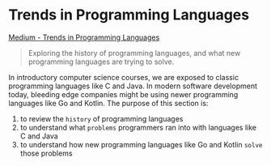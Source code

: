 # Trends in Programming Languages

[Medium - Trends in Programming Languages](https://seanaujong.medium.com/list/trends-in-programming-languages-d9fcb04c0f0c)

> Exploring the history of programming languages, and what new programming languages are trying to solve.

In introductory computer science courses, we are exposed to classic programming languages like C and Java. In modern software development today, bleeding edge companies might be using newer programming languages like Go and Kotlin. The purpose of this section is:

1. to review the `history` of programming languages
2. to understand what `problems` programmers ran into with languages like C and Java
3. to understand how new programming languages like Go and Kotlin `solve` those problems
